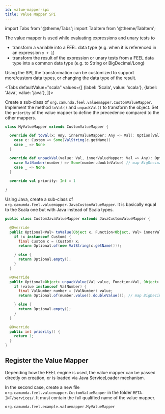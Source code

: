 ```yaml
---
id: value-mapper-spi
title: Value Mapper SPI
---
```


import Tabs from '@theme/Tabs';
import TabItem from '@theme/TabItem';

The value mapper is used while evaluating expressions and unary tests to
* transform a variable into a FEEL data type (e.g. when it is referenced in an expression `x + 1`)
* transform the result of the expression or unary tests from a FEEL data type into a common data type (e.g. to String or BigDecimal/Long)

Using the SPI, the transformation can be customized to support more/custom data types, or changing the data type of the result.

<Tabs
  defaultValue="scala"
  values={[
    {label: 'Scala', value: 'scala'},
    {label: 'Java', value: 'java'},
  ]}>
  
<TabItem value="scala">

Create a sub-class of `org.camunda.feel.valuemapper.CustomValueMapper`. Implement the method `toVal()` and `unpackVal()` to transform the object. Set the `priority` of the value mapper to define the precedence compared to the other mappers. 

```scala
class MyValueMapper extends CustomValueMapper {

  override def toVal(x: Any, innerValueMapper: Any => Val): Option[Val] = x match {
    case c: Custom => Some(ValString(c.getName))
    case _ => None
  }

  override def unpackVal(value: Val, innerValueMapper: Val => Any): Option[Any] = value match {
    case ValNumber(number) => Some(number.doubleValue) // map BigDecimal to Double
    case _ => None
  }
	
  override val priority: Int = 1

}
```

</TabItem>
<TabItem value="java">

Using Java, create a sub-class of `org.camunda.feel.valuemapper.JavaCustomValueMapper`. It is basically equal to the Scala one but with Java instead of Scala types.

```java
public class CustomJavaValueMapper extends JavaCustomValueMapper {

  @Override
  public Optional<Val> toValue(Object x, Function<Object, Val> innerValueMapper) {
    if (x instanceof Custom) {
      final Custom c = (Custom) x;
      return Optional.of(new ValString(c.getName()));

    } else {
      return Optional.empty();
    }
  }

  @Override
  public Optional<Object> unpackValue(Val value, Function<Val, Object> innerValueMapper) {
    if (value instanceof ValNumber) {
      final ValNumber number = (ValNumber) value;
      return Optional.of(number.value().doubleValue()); // map BigDecimal to Double

    } else {
      return Optional.empty();
    }
  }

  @Override
  public int priority() {
    return 1;
  }
}
```

</TabItem>
</Tabs>

## Register the Value Mapper

Depending how the FEEL engine is used, the value mapper can be passed directly on creation, or is loaded via Java ServiceLoader mechanism. 

In the second case, create a new file `org.camunda.feel.valuemapper.CustomValueMapper` in the folder `META-INF/services/`. It must contain the full qualified name of the value mapper.

```
org.camunda.feel.example.valuemapper.MyValueMapper
```
